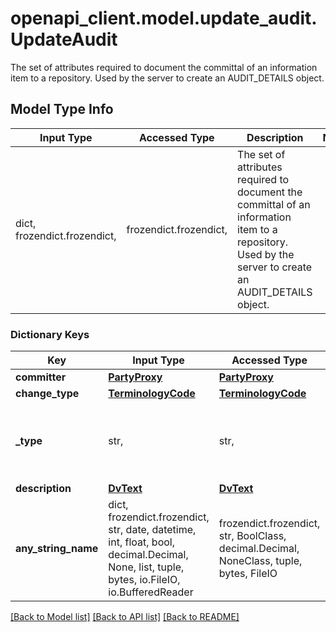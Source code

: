 # openapi_client.model.update_audit.UpdateAudit

The set of attributes required to document the committal of an information item to a repository. Used by the server to create an AUDIT_DETAILS object.

## Model Type Info
Input Type | Accessed Type | Description | Notes
------------ | ------------- | ------------- | -------------
dict, frozendict.frozendict,  | frozendict.frozendict,  | The set of attributes required to document the committal of an information item to a repository. Used by the server to create an AUDIT_DETAILS object. | 

### Dictionary Keys
Key | Input Type | Accessed Type | Description | Notes
------------ | ------------- | ------------- | ------------- | -------------
**committer** | [**PartyProxy**](PartyProxy.md) | [**PartyProxy**](PartyProxy.md) |  | 
**change_type** | [**TerminologyCode**](TerminologyCode.md) | [**TerminologyCode**](TerminologyCode.md) |  | 
**_type** | str,  | str,  |  | [optional] if omitted the server will use the default value of "UPDATE_AUDIT"
**description** | [**DvText**](DvText.md) | [**DvText**](DvText.md) |  | [optional] 
**any_string_name** | dict, frozendict.frozendict, str, date, datetime, int, float, bool, decimal.Decimal, None, list, tuple, bytes, io.FileIO, io.BufferedReader | frozendict.frozendict, str, BoolClass, decimal.Decimal, NoneClass, tuple, bytes, FileIO | any string name can be used but the value must be the correct type | [optional]

[[Back to Model list]](../../README.md#documentation-for-models) [[Back to API list]](../../README.md#documentation-for-api-endpoints) [[Back to README]](../../README.md)

